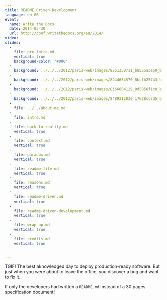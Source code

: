 ```yaml
---
title: README Driven Development
language: en-GB
event:
  name: Write the Docs
  date: 2014-03-30
  url: http://conf.writethedocs.org/eu/2014/
video:
slides:
  -
    file: pre-intro.md
    vertical: true
    background-color: '#000'
  -
    background: ../../../2012/paris-web/images/8251350711_b8555a3e50_b.jpg
  -
    background: ../../../2012/paris-web/images/8244634570_8bcfb25743_b.jpg
  -
    background: ../../../2012/paris-web/images/8166604129_8d5056f1c8_b.jpg
  -
    background: ../../../2012/paris-web/images/8489312830_17628cc7d5_b.jpg
  -
    file: ../../about-me.md
  -
    file: intro.md
  -
    file: back-to-reality.md
    vertical: true
  -
    file: context.md
    vertical: true
  -
    file: paradox.md
    vertical: true
  -
    file: readme-file.md
    vertical: true
  -
    file: reasons.md
    vertical: true
  -
    file: readme-driven.md
    vertical: true
  -
    file: readme-driven-development.md
    vertical: true
  -
    file: wrap-up.md
    vertical: true
  -
    file: credits.md
    vertical: true


---
```


TGIF! The best aknowledged day to deploy production-ready software. But just when you were about to leave the office,
you discover a bug and want to fix it.

If only the developers had written a `README.md` instead of a 30 pages specification document!